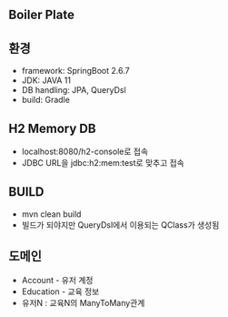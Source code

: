 Boiler Plate
---
## 환경

- framework: SpringBoot 2.6.7
- JDK: JAVA 11
- DB handling: JPA, QueryDsl
- build: Gradle

## H2 Memory DB
- localhost:8080/h2-console로 접속
- JDBC URL을 jdbc:h2:mem:test로 맞추고 접속

## BUILD
- mvn clean build
- 빌드가 되야지만 QueryDsl에서 이용되는 QClass가 생성됨

## 도메인
- Account - 유저 계정
- Education - 교육 정보
- 유저N : 교육N의 ManyToMany관계